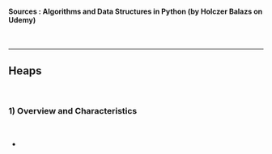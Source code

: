 
#### Sources : Algorithms and Data Structures in Python (by Holczer Balazs on Udemy)
<br>

---

## __Heaps__
<br>

### __1) Overview and Characteristics__
<br>

* 